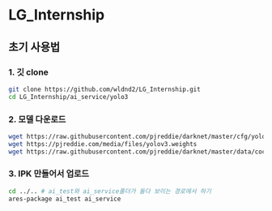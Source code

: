 # LG_Internship
## 초기 사용법

### 1. 깃 clone
```bash
git clone https://github.com/wldnd2/LG_Internship.git
cd LG_Internship/ai_service/yolo3
```

### 2. 모델 다운로드
```bash
wget https://raw.githubusercontent.com/pjreddie/darknet/master/cfg/yolov3.cfg
wget https://pjreddie.com/media/files/yolov3.weights
wget https://raw.githubusercontent.com/pjreddie/darknet/master/data/coco.names
```

### 3. IPK 만들어서 업로드
```bash
cd ../.. # ai_test와 ai_service폴더가 둘다 보이는 경로에서 하기
ares-package ai_test ai_service
```